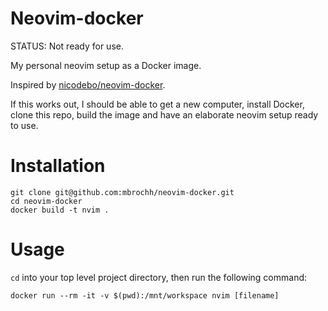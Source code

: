 # Neovim-docker

STATUS: Not ready for use.

My personal neovim setup as a Docker image.

Inspired by [nicodebo/neovim-docker](https://github.com/nicodebo/neovim-docker).

If this works out, I should be able to get a new computer, install Docker,
clone this repo, build the image and have an elaborate neovim setup ready to
use.

# Installation

```
git clone git@github.com:mbrochh/neovim-docker.git
cd neovim-docker
docker build -t nvim .
```

# Usage

`cd` into your top level project directory, then run the following command:

```
docker run --rm -it -v $(pwd):/mnt/workspace nvim [filename]
```

